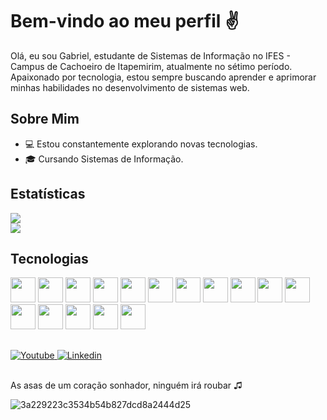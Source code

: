 # Bem-vindo ao meu perfil ✌️

Olá, eu sou Gabriel, estudante de Sistemas de Informação no IFES - Campus de Cachoeiro de Itapemirim, atualmente no sétimo período. Apaixonado por tecnologia, estou sempre buscando aprender e aprimorar minhas habilidades no desenvolvimento de sistemas web.

## Sobre Mim
- 💻 Estou constantemente explorando novas tecnologias.
- 🎓 Cursando Sistemas de Informação.
  
## Estatísticas

<div>
  <img src="https://github-readme-stats.vercel.app/api?username=GNobroga&show_icons=true&theme=alguma-opcao-de-tema&icon_color=blue" />
</div>
<div>
  <img src="https://github-readme-stats.vercel.app/api/top-langs/?username=GNobroga&layout=compact&hide=html,css" />
</div>

## Tecnologias 

<div style="display: inline-block">
  <img width="40" height="40" src="https://cdn.jsdelivr.net/gh/devicons/devicon/icons/angularjs/angularjs-original.svg" />
  <img width="40" height="40" src="https://cdn.jsdelivr.net/gh/devicons/devicon/icons/react/react-original.svg" />
  <img width="40" height="40" src="https://cdn.jsdelivr.net/gh/devicons/devicon/icons/java/java-original.svg" />
  <img width="40" he ight="40" src="https://cdn.jsdelivr.net/gh/devicons/devicon/icons/javascript/javascript-original.svg" />
  <img width="40" height="40" src="https://cdn.jsdelivr.net/gh/devicons/devicon/icons/python/python-original.svg" />
  <img width="40" height="40" src="https://cdn.jsdelivr.net/gh/devicons/devicon/icons/csharp/csharp-original.svg" />
  <img width="40" height="40" src="https://cdn.jsdelivr.net/gh/devicons/devicon/icons/dotnetcore/dotnetcore-original.svg" />
  <img width="40" height="40" src="https://cdn.jsdelivr.net/gh/devicons/devicon/icons/bootstrap/bootstrap-original.svg" />
  <img width="40" height="40" src="https://cdn.jsdelivr.net/gh/devicons/devicon/icons/typescript/typescript-original.svg" />
  <img width="40" height="40" src="https://cdn.jsdelivr.net/gh/devicons/devicon/icons/docker/docker-original.svg" />
  <img width="40" height="40" src="https://cdn.jsdelivr.net/gh/devicons/devicon/icons/postgresql/postgresql-original.svg" />
  <img width="40" height="40" src="https://cdn.jsdelivr.net/gh/devicons/devicon/icons/redis/redis-original.svg" />
  <img width="40" height="40" src="https://cdn.jsdelivr.net/gh/devicons/devicon/icons/sass/sass-original.svg" />
  <img width="40" height="40" src="https://cdn.jsdelivr.net/gh/devicons/devicon/icons/tailwindcss/tailwindcss-original-wordmark.svg" />
  <img width="40" height="40" src="https://cdn.jsdelivr.net/gh/devicons/devicon/icons/c/c-original.svg" />
  <img width="40" height="40" src="https://cdn.jsdelivr.net/gh/devicons/devicon/icons/nodejs/nodejs-original.svg" />
</div>

##

<div>
  <a href="https://www.youtube.com/@gabrielcardosogirarde7515">
    <img src="https://img.shields.io/badge/YouTube-FF0000?style=for-the-badge&logo=youtube&logoColor=white" alt="Youtube"/>
  </a>
   <a href="https://www.linkedin.com/in/gabriel-cardoso-girarde/">
    <img src="https://img.shields.io/badge/LinkedIn-0077B5?style=for-the-badge&logo=linkedin&logoColor=white" alt="Linkedin"/>
  </a>
</div>

<br/>

As asas de um coração sonhador, ninguém irá roubar ♫

![3a229223c3534b54b827dcd8a2444d25](https://github.com/GNobroga/GNobroga/assets/88632109/31cdedbc-3a06-4d88-8f7c-0e3e2f6cd279)



